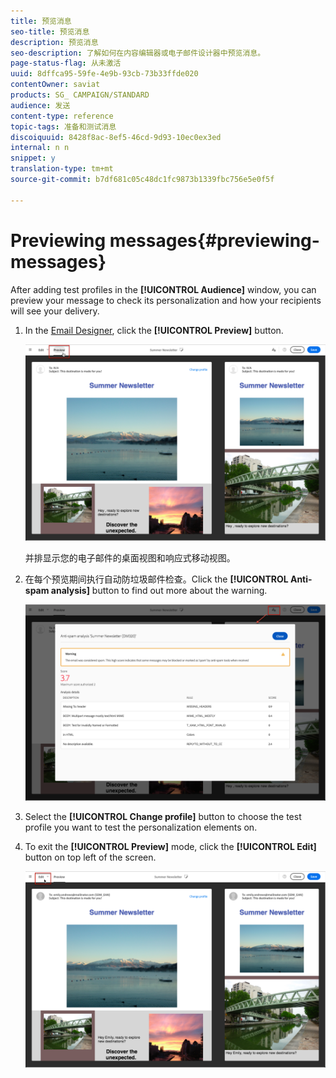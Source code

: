 ```yaml
---
title: 预览消息
seo-title: 预览消息
description: 预览消息
seo-description: 了解如何在内容编辑器或电子邮件设计器中预览消息。
page-status-flag: 从未激活
uuid: 8dffca95-59fe-4e9b-93cb-73b33ffde020
contentOwner: saviat
products: SG_ CAMPAIGN/STANDARD
audience: 发送
content-type: reference
topic-tags: 准备和测试消息
discoiquuid: 8428f8ac-8ef5-46cd-9d93-10ec0ex3ed
internal: n n
snippet: y
translation-type: tm+mt
source-git-commit: b7df681c05c48dc1fc9873b1339fbc756e5e0f5f

---
```



# Previewing messages{#previewing-messages}

After adding test profiles in the **[!UICONTROL Audience]** window, you can preview your message to check its personalization and how your recipients will see your delivery.

1. In the [Email Designer](../../designing/using/about-email-content-design.md#about-the-email-designer), click the **[!UICONTROL Preview]** button.

   ![](assets/sending_preview.png)

   并排显示您的电子邮件的桌面视图和响应式移动视图。

1. 在每个预览期间执行自动防垃圾邮件检查。Click the **[!UICONTROL Anti-spam analysis]** button to find out more about the warning.

   ![](assets/sending_anti-spam_analysis.png)

1. Select the **[!UICONTROL Change profile]** button to choose the test profile you want to test the personalization elements on.
1. To exit the **[!UICONTROL Preview]** mode, click the **[!UICONTROL Edit]** button on top left of the screen.

   ![](assets/sending_preview_edit.png)

